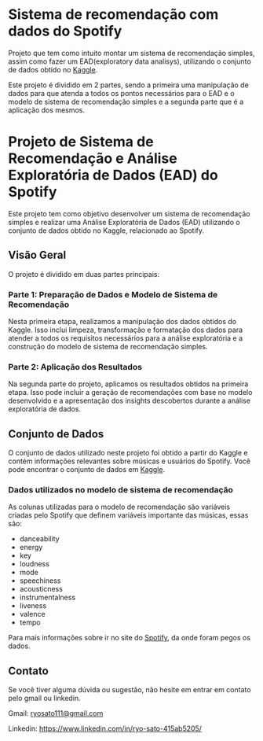 # Sistema de recomendação com dados do Spotify
Projeto que tem como intuito montar um sistema de recomendação simples, assim como fazer um EAD(exploratory data analisys), utilizando o conjunto de dados obtido no [Kaggle](https://www.kaggle.com/datasets/yamaerenay/spotify-dataset-19212020-600k-tracks?sort=votes&select=tracks.csv).

Este projeto é dividido em 2 partes, sendo a primeira uma manipulação de dados para que atenda a todos os pontos necessários para o EAD e o modelo de sistema de recomendação simples e a segunda parte que é a aplicação dos mesmos.


# Projeto de Sistema de Recomendação e Análise Exploratória de Dados (EAD) do Spotify
Este projeto tem como objetivo desenvolver um sistema de recomendação simples e realizar uma Análise Exploratória de Dados (EAD) utilizando o conjunto de dados obtido no Kaggle, relacionado ao Spotify.

## Visão Geral
O projeto é dividido em duas partes principais:

### Parte 1: Preparação de Dados e Modelo de Sistema de Recomendação
Nesta primeira etapa, realizamos a manipulação dos dados obtidos do Kaggle. Isso inclui limpeza, transformação e formatação dos dados para atender a todos os requisitos necessários para a análise exploratória e a construção do modelo de sistema de recomendação simples.

### Parte 2: Aplicação dos Resultados
Na segunda parte do projeto, aplicamos os resultados obtidos na primeira etapa. Isso pode incluir a geração de recomendações com base no modelo desenvolvido e a apresentação dos insights descobertos durante a análise exploratória de dados.

## Conjunto de Dados
O conjunto de dados utilizado neste projeto foi obtido a partir do Kaggle e contém informações relevantes sobre músicas e usuários do Spotify. Você pode encontrar o conjunto de dados em [Kaggle](https://www.kaggle.com/datasets/yamaerenay/spotify-dataset-19212020-600k-tracks?sort=votes&select=tracks.csv).

### Dados utilizados no modelo de sistema de recomendação
As colunas utilizadas para o modelo de recomendação são variáveis criadas pelo Spotify que definem variáveis importante das músicas, essas são: 
* danceability
* energy
* key
* loudness
* mode
* speechiness
* acousticness
* instrumentalness
* liveness
* valence
* tempo

Para mais informações sobre ir no site do [Spotify](https://developer.spotify.com/documentation/web-api/reference/get-audio-features), da onde foram pegos os dados.
## Contato
Se você tiver alguma dúvida ou sugestão, não hesite em entrar em contato pelo gmail ou linkedin.

Gmail: ryosato111@gmail.com

Linkedin: https://www.linkedin.com/in/ryo-sato-415ab5205/
